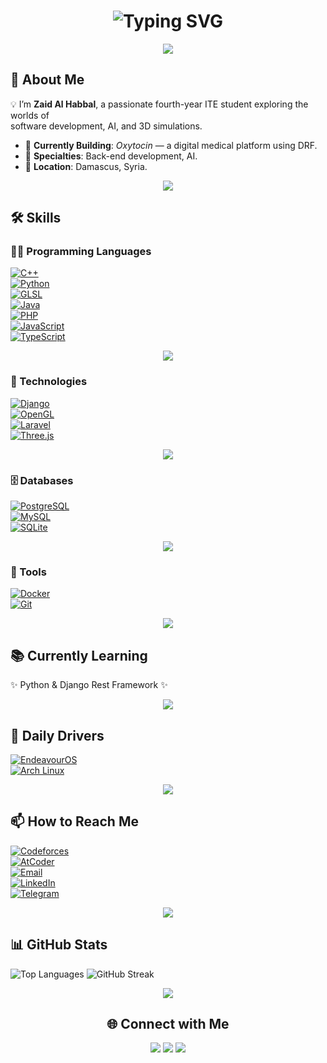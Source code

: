 <!-- Banner -->
<h1 align="center">
  <img src="https://readme-typing-svg.herokuapp.com?font=Fira+Code&size=32&pause=1000&color=00F0FF&center=true&vCenter=true&width=600&lines=Ahlean+Habiby!+👋;Welcome+to+Zaid+Al+Habbal's+Hub;fourth-Year+ITE+Student;Back-End+%7C+AI+%7C+3D+Simulations" alt="Typing SVG" />
</h1>

<p align="center">
  <img src="https://capsule-render.vercel.app/api?type=rect&color=00f0ff&height=2&section=footer"/>
</p>


## 🚀 About Me

💡 I’m **Zaid Al Habbal**, a passionate fourth-year ITE student exploring the worlds of  
software development, AI, and 3D simulations.  

- 🌱 **Currently Building**: *Oxytocin* — a digital medical platform using DRF.  
- 🎨 **Specialties**: Back-end development, AI.  
- 📍 **Location**: Damascus, Syria.  

<p align="center">
  <img src="https://capsule-render.vercel.app/api?type=rect&color=00f0ff&height=2&section=footer"/>
</p>


## 🛠️ Skills  

### 👨‍💻 Programming Languages  
[![C++](https://img.shields.io/badge/C%2B%2B-0A192F?style=for-the-badge&logo=c%2B%2B&logoColor=00F0FF)](https://isocpp.org/)  
[![Python](https://img.shields.io/badge/Python-0A192F?style=for-the-badge&logo=python&logoColor=00F0FF)](https://www.python.org/)  
[![GLSL](https://img.shields.io/badge/GLSL-0A192F?style=for-the-badge&logo=opengl&logoColor=00F0FF)](https://www.khronos.org/opengl/wiki/Core_Language_(GLSL))  
[![Java](https://img.shields.io/badge/Java-0A192F?style=for-the-badge&logo=java&logoColor=00F0FF)](https://www.java.com/)  
[![PHP](https://img.shields.io/badge/PHP-0A192F?style=for-the-badge&logo=php&logoColor=00F0FF)](https://www.php.net/)  
[![JavaScript](https://img.shields.io/badge/JavaScript-0A192F?style=for-the-badge&logo=javascript&logoColor=00F0FF)](https://developer.mozilla.org/en-US/docs/Web/JavaScript)  
[![TypeScript](https://img.shields.io/badge/TypeScript-0A192F?style=for-the-badge&logo=typescript&logoColor=00F0FF)](https://www.typescriptlang.org/)  

<p align="center">
  <img src="https://capsule-render.vercel.app/api?type=rect&color=00f0ff&height=2&section=footer"/>
</p>


### 🧩 Technologies  
[![Django](https://img.shields.io/badge/Django-0A192F?style=for-the-badge&logo=django&logoColor=00F0FF)](https://www.djangoproject.com/)  
[![OpenGL](https://img.shields.io/badge/OpenGL-0A192F?style=for-the-badge&logo=opengl&logoColor=00F0FF)](https://www.opengl.org/)  
[![Laravel](https://img.shields.io/badge/Laravel-0A192F?style=for-the-badge&logo=laravel&logoColor=00F0FF)](https://laravel.com/)  
[![Three.js](https://img.shields.io/badge/Three.js-0A192F?style=for-the-badge&logo=three.js&logoColor=00F0FF)](https://threejs.org/)  

<p align="center">
  <img src="https://capsule-render.vercel.app/api?type=rect&color=00f0ff&height=2&section=footer"/>
</p>


### 🗄️ Databases  
[![PostgreSQL](https://img.shields.io/badge/PostgreSQL-0A192F?style=for-the-badge&logo=postgresql&logoColor=00F0FF)](https://www.postgresql.org/)  
[![MySQL](https://img.shields.io/badge/MySQL-0A192F?style=for-the-badge&logo=mysql&logoColor=00F0FF)](https://www.mysql.com/)  
[![SQLite](https://img.shields.io/badge/SQLite-0A192F?style=for-the-badge&logo=sqlite&logoColor=00F0FF)](https://www.sqlite.org/)  

<p align="center">
  <img src="https://capsule-render.vercel.app/api?type=rect&color=00f0ff&height=2&section=footer"/>
</p>


### 🔧 Tools  
[![Docker](https://img.shields.io/badge/Docker-0A192F?style=for-the-badge&logo=docker&logoColor=00F0FF)](https://www.docker.com/)  
[![Git](https://img.shields.io/badge/Git-0A192F?style=for-the-badge&logo=git&logoColor=00F0FF)](https://git-scm.com/)  

<p align="center">
  <img src="https://capsule-render.vercel.app/api?type=rect&color=00f0ff&height=2&section=footer"/>
</p>


## 📚 Currently Learning  
✨ Python & Django Rest Framework ✨  

<p align="center">
  <img src="https://capsule-render.vercel.app/api?type=rect&color=00f0ff&height=2&section=footer"/>
</p>


## 🐧 Daily Drivers  
[![EndeavourOS](https://img.shields.io/badge/EndeavourOS-0A192F?style=for-the-badge&logo=endeavouros&logoColor=00F0FF)](https://endeavouros.com/)  
[![Arch Linux](https://img.shields.io/badge/Arch%20Linux-0A192F?style=for-the-badge&logo=arch-linux&logoColor=00F0FF)](https://archlinux.org/)  

<p align="center">
  <img src="https://capsule-render.vercel.app/api?type=rect&color=00f0ff&height=2&section=footer"/>
</p>


## 📫 How to Reach Me  

[![Codeforces](https://img.shields.io/badge/Codeforces-0A192F?style=for-the-badge&logo=codeforces&logoColor=00F0FF)](https://codeforces.com/profile/Zaid_Al_Habbal)  
[![AtCoder](https://img.shields.io/badge/AtCoder-0A192F?style=for-the-badge&logo=atcoder&logoColor=00F0FF)](https://atcoder.jp/users/Zaid_Al_Habbal)  
[![Email](https://img.shields.io/badge/Email-0A192F?style=for-the-badge&logo=gmail&logoColor=00F0FF)](mailto:alhabbalzaid10@gmail.com)  
[![LinkedIn](https://img.shields.io/badge/LinkedIn-0A192F?style=for-the-badge&logo=linkedin&logoColor=00F0FF)](https://www.linkedin.com/in/zaid-al-habbal-037525263)  
[![Telegram](https://img.shields.io/badge/Telegram-0A192F?style=for-the-badge&logo=telegram&logoColor=00F0FF)](https://t.me/Zaid_Al_Habbal)  

<p align="center">
  <img src="https://capsule-render.vercel.app/api?type=rect&color=00f0ff&height=2&section=footer"/>
</p>


## 📊 GitHub Stats  
![Top Languages](https://github-readme-stats.vercel.app/api/top-langs/?username=Zaid-Al-Habbal&layout=compact&langs_count=8&theme=tokyonight&hide_border=true&bg_color=0A192F&title_color=00F0FF&text_color=FFFFFF) ![GitHub Streak](https://github-readme-streak-stats.herokuapp.com/?user=Zaid-Al-Habbal&theme=tokyonight&hide_border=true&background=0A192F&stroke=00F0FF&ring=00F0FF&fire=00F0FF&currStreakLabel=00F0FF)  

<p align="center">
  <img src="https://capsule-render.vercel.app/api?type=rect&color=00f0ff&height=2&section=footer"/>
</p>

<h2 align="center"> 🌐 Connect with Me </h2>
<p align="center">
  <a href="https://t.me/Zaid_Al_Habbal"><img src="https://img.shields.io/badge/Telegram-0A192F?style=for-the-badge&logo=telegram&logoColor=00F0FF" /></a>
  <a href="mailto:alhabbalzaid10@gmail.com"><img src="https://img.shields.io/badge/Gmail-0A192F?style=for-the-badge&logo=gmail&logoColor=00F0FF" /></a>
  <a href="https://www.linkedin.com/in/zaid-al-habbal-037525263"><img src="https://img.shields.io/badge/LinkedIn-0A192F?style=for-the-badge&logo=linkedin&logoColor=00F0FF" /></a>
</p>  
